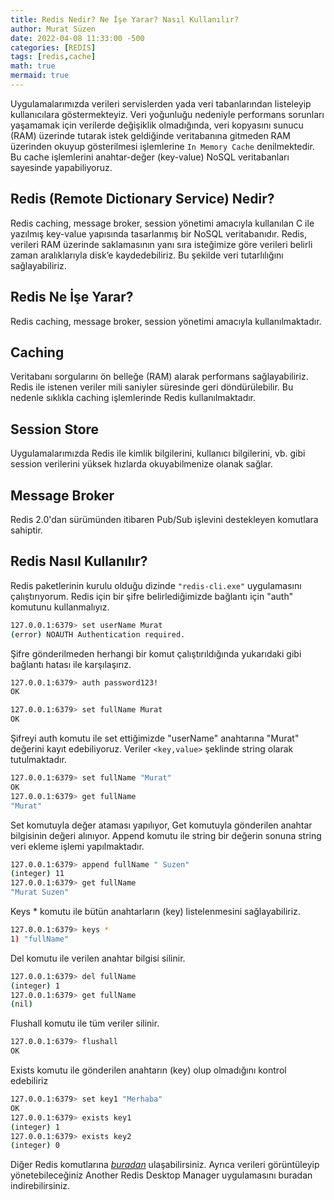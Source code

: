 ```yaml
---
title: Redis Nedir? Ne İşe Yarar? Nasıl Kullanılır?
author: Murat Süzen
date: 2022-04-08 11:33:00 -500
categories: [REDIS]
tags: [redis,cache]
math: true
mermaid: true
---
```


Uygulamalarımızda verileri servislerden yada veri tabanlarından listeleyip kullanıcılara göstermekteyiz. Veri yoğunluğu nedeniyle performans sorunları yaşamamak için verilerde değişiklik olmadığında, veri kopyasını sunucu (RAM) üzerinde tutarak istek geldiğinde veritabanına gitmeden RAM üzerinden okuyup gösterilmesi işlemlerine `In Memory Cache` denilmektedir. Bu cache işlemlerini anahtar-değer (key-value) NoSQL veritabanları sayesinde yapabiliyoruz.

## Redis (Remote Dictionary Service) Nedir?

Redis caching, message broker, session yönetimi amacıyla kullanılan C ile yazılmış key-value yapısında tasarlanmış bir NoSQL veritabanıdır. Redis, verileri RAM üzerinde saklamasının yanı sıra isteğimize göre verileri belirli zaman aralıklarıyla disk’e kaydedebiliriz. Bu şekilde veri tutarlılığını sağlayabiliriz.

## Redis Ne İşe Yarar?

Redis caching, message broker, session yönetimi amacıyla kullanılmaktadır.

## Caching

Veritabanı sorgularını ön belleğe (RAM) alarak performans sağlayabiliriz. Redis ile istenen veriler mili saniyler süresinde geri döndürülebilir. Bu nedenle sıklıkla caching işlemlerinde Redis kullanılmaktadır.

## Session Store

Uygulamalarımızda Redis ile kimlik bilgilerini, kullanıcı bilgilerini, vb. gibi session verilerini yüksek hızlarda okuyabilmenize olanak sağlar.

## Message Broker

Redis 2.0'dan sürümünden itibaren Pub/Sub işlevini destekleyen komutlara sahiptir.

## Redis Nasıl Kullanılır?

Redis paketlerinin kurulu olduğu dizinde `"redis-cli.exe"` uygulamasını çalıştırıyorum. Redis için bir şifre belirlediğimizde bağlantı için "auth" komutunu kullanmalıyız.

```bash
127.0.0.1:6379> set userName Murat
(error) NOAUTH Authentication required.
``` 
Şifre gönderilmeden herhangi bir komut çalıştırıldığında yukarıdaki gibi bağlantı hatası ile karşılaşırız.

```bash
127.0.0.1:6379> auth password123! 
OK
``` 

```bash
127.0.0.1:6379> set fullName Murat
OK
``` 

Şifreyi auth komutu ile set ettiğimizde "userName" anahtarına "Murat" değerini kayıt edebiliyoruz. Veriler `<key,value>` şeklinde string olarak tutulmaktadır.

```bash
127.0.0.1:6379> set fullName "Murat"
OK
127.0.0.1:6379> get fullName
"Murat"
``` 

Set komutuyla değer ataması yapılıyor, Get komutuyla gönderilen anahtar bilgisinin değeri alınıyor. Append komutu ile string bir değerin sonuna string veri ekleme işlemi yapılmaktadır.

```bash
127.0.0.1:6379> append fullName " Suzen"
(integer) 11
127.0.0.1:6379> get fullName
"Murat Suzen"
``` 
Keys * komutu ile bütün anahtarların (key) listelenmesini sağlayabiliriz.

```bash
127.0.0.1:6379> keys *
1) "fullName"
``` 
Del komutu ile verilen anahtar bilgisi silinir.

```bash
127.0.0.1:6379> del fullName
(integer) 1
127.0.0.1:6379> get fullName
(nil)
``` 
Flushall komutu ile tüm veriler silinir.

```bash
127.0.0.1:6379> flushall
OK
``` 
Exists komutu ile gönderilen anahtarın (key) olup olmadığını kontrol edebiliriz

```bash
127.0.0.1:6379> set key1 "Merhaba"
OK
127.0.0.1:6379> exists key1
(integer) 1
127.0.0.1:6379> exists key2
(integer) 0
```
Diğer Redis komutlarına [*buradan*](https://redis.io/commands) ulaşabilirsiniz. Ayrıca verileri görüntüleyip yönetebileceğiniz Another Redis Desktop Manager uygulamasını buradan indirebilirsiniz.


